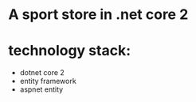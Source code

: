 # A sport store in .net core 2
# technology stack:
- dotnet core 2
- entity framework
- aspnet entity